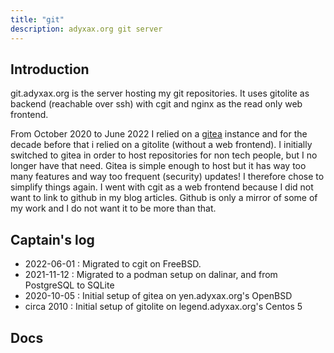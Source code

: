 ```yaml
---
title: "git"
description: adyxax.org git server
---
```


## Introduction

git.adyxax.org is the server hosting my git repositories. It uses gitolite as backend (reachable over ssh) with cgit and nginx as the read only web frontend.

From October 2020 to June 2022 I relied on a [gitea](https://gitea.io/) instance and for the decade before that i relied on a gitolite (without a web frontend). I initially switched to gitea in order to host repositories for non tech people, but I no longer have that need. Gitea is simple enough to host but it has way too many features and way too frequent (security) updates! I therefore chose to simplify things again. I went with cgit as a web frontend because I did not want to link to github in my blog articles. Github is only a mirror of some of my work and I do not want it to be more than that.

## Captain's log

- 2022-06-01 : Migrated to cgit on FreeBSD.
- 2021-11-12 : Migrated to a podman setup on dalinar, and from PostgreSQL to SQLite
- 2020-10-05 : Initial setup of gitea on yen.adyxax.org's OpenBSD
- circa 2010 : Initial setup of gitolite on legend.adyxax.org's Centos 5

## Docs
